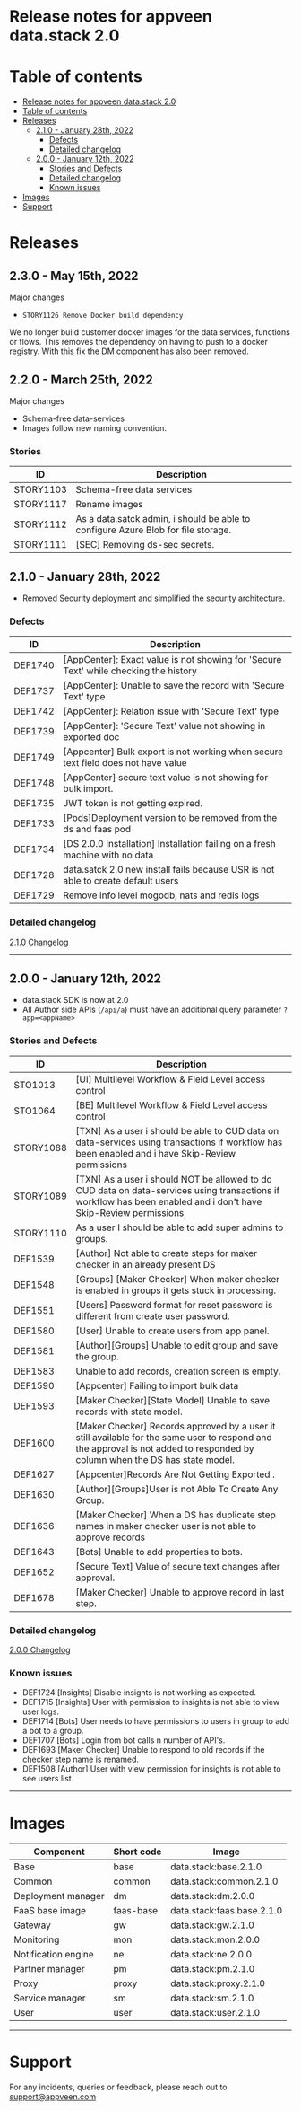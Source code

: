 # Release notes for appveen data.stack 2.0

# Table of contents

- [Release notes for appveen data.stack 2.0](#release-notes-for-appveen-datastack-20)
- [Table of contents](#table-of-contents)
- [Releases](#releases)
	- [2.1.0 - January 28th, 2022](#210---january-28th-2022)
		- [Defects](#defects)
		- [Detailed changelog](#detailed-changelog)
	- [2.0.0 - January 12th, 2022](#200---january-12th-2022)
		- [Stories and Defects](#stories-and-defects)
		- [Detailed changelog](#detailed-changelog-1)
		- [Known issues](#known-issues)
- [Images](#images)
- [Support](#support)

# Releases

## 2.3.0 - May 15th, 2022

Major changes

* `STORY1126 Remove Docker build dependency`

We no longer build customer docker images for the data services, functions or flows. This removes the dependency on having to push to a docker registry. With this fix the DM component has also been removed.

## 2.2.0 - March 25th, 2022

Major changes

* Schema-free data-services
* Images follow new naming convention.

### Stories

| ID | Description |
|-|-|
| STORY1103 | Schema-free data services |
| STORY1117 | Rename images |
| STORY1112 | As a data.satck admin, i should be able to configure Azure Blob for file storage. |
| STORY1111 | \[SEC\] Removing ds-sec secrets. |


## 2.1.0 - January 28th, 2022

* Removed Security deployment and simplified the security architecture.

### Defects

| ID | Description |
|-|-|
| DEF1740 | \[AppCenter\]: Exact value is not showing for 'Secure Text' while checking the history |
| DEF1737 | \[AppCenter\]: Unable to save the record with 'Secure Text' type |
| DEF1742 | \[AppCenter\]: Relation issue with 'Secure Text' type |
| DEF1739 | \[AppCenter\]: 'Secure Text' value not showing in exported doc |
| DEF1749 | \[Appcenter\] Bulk export is not working when secure text field does not have value |
| DEF1748 | \[AppCenter\] secure text value is not showing for bulk import. |
| DEF1735 | JWT token is not getting expired. |
| DEF1733 | \[Pods\]Deployment version to be removed from the ds and faas pod |
| DEF1734 | \[DS 2.0.0 Installation\] Installation failing on a fresh machine with no data |
| DEF1728 | data.satck 2.0 new install fails because USR is not able to create default users |
| DEF1729 | Remove info level mogodb, nats and redis logs |

### Detailed changelog

[2.1.0 Changelog](2.1.0-Changelog.md)

---

## 2.0.0 - January 12th, 2022

* data.stack SDK is now at 2.0
* All Author side APIs (`/api/a`) must have an additional query parameter `?app=<appName>`

### Stories and Defects

| ID | Description | 
|-|-|
| STO1013 | \[UI\]  Multilevel Workflow & Field Level access control |
| STO1064 | \[BE\]  Multilevel Workflow & Field Level access control |
| STORY1088 | \[TXN\] As a user i should be able to CUD data on data-services using transactions if workflow has been enabled and i have Skip-Review permissions |
| STORY1089 | \[TXN\] As a user i should NOT be allowed to do CUD data on data-services using transactions if workflow has been enabled and i don't have Skip-Review permissions |
| STORY1110 | As a user I should be able to add super admins to groups. |
| DEF1539 | \[Author\] Not able to create steps for maker checker in an already present DS |
| DEF1548 | \[Groups\] \[Maker Checker\] When maker checker is enabled in groups it gets stuck in processing. |
| DEF1551 | \[Users\] Password format for reset password is different from create user password. |
| DEF1580 | \[User\] Unable to create users from app panel.  |
| DEF1581 | \[Author\]\[Groups\] Unable to edit group and save the group. |
| DEF1583 | Unable to add records, creation screen is empty. |
| DEF1590 | \[Appcenter\] Failing to import bulk data |
| DEF1593 | \[Maker Checker\]\[State Model\] Unable to save records with state model. |
| DEF1600 | \[Maker Checker\] Records approved by a user it still available for the same user to respond and the approval is not added to responded by column when the DS has state model. |
| DEF1627 | \[Appcenter\]Records Are Not Getting Exported . |
| DEF1630 | \[Author\]\[Groups\]User is not Able To Create Any Group. |
| DEF1636 | \[Maker Checker\] When a DS has duplicate step names in maker checker user is not able to approve records |
| DEF1643 | \[Bots\] Unable to add properties to bots. |
| DEF1652 | \[Secure Text\] Value of secure text changes after approval. |
| DEF1678 | \[Maker  Checker\] Unable to approve record in last step. |

### Detailed changelog

[2.0.0 Changelog](2.0.0-Changelog.md)

### Known issues

* DEF1724	[Insights] Disable insights is not working as expected.
* DEF1715	[Insights] User with permission to insights is not able to view user logs.
* DEF1714	[Bots] User needs to have permissions to users in group to add a bot to a group.
* DEF1707	[Bots] Login from bot calls n number of API's.
* DEF1693	[Maker Checker] Unable to respond to old records if the checker step name is renamed.
* DEF1508	[Author] User with view permission for insights is not able to see users list.

---

# Images

| Component | Short code | Image |
|--|--|--|
| Base | base | data.stack:base.2.1.0 |
| Common | common | data.stack:common.2.1.0 |
| Deployment manager | dm | data.stack:dm.2.0.0 |
| FaaS base image | faas-base | data.stack:faas.base.2.1.0 |
| Gateway | gw | data.stack:gw.2.1.0 |
| Monitoring | mon | data.stack:mon.2.0.0 |
| Notification engine | ne | data.stack:ne.2.0.0 |
| Partner manager | pm | data.stack:pm.2.1.0 |
| Proxy | proxy | data.stack:proxy.2.1.0 |
| Service manager | sm | data.stack:sm.2.1.0 |
| User | user | data.stack:user.2.1.0 |

---

# Support

For any incidents, queries or feedback, please reach out to support@appveen.com
